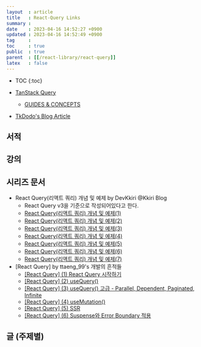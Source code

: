 ```yaml
---
layout  : article
title   : React-Query Links 
summary : 
date    : 2023-04-16 14:52:27 +0900
updated : 2023-04-16 14:52:49 +0900
tag     : 
toc     : true
public  : true
parent  : [[/react-library/react-query]]
latex   : false
---
```

* TOC
{:toc}

* [TanStack Query](https://tanstack.com/query/v5/docs/react/overview)
    * [GUIDES & CONCEPTS](https://tanstack.com/query/v5/docs/react/guides/important-defaults)
* [TkDodo's Blog Article](https://tanstack.com/query/v5/docs/react/community/tkdodos-blog)

## 서적

## 강의

## 시리즈 문서

* React Query(리액트 쿼리) 개념 및 예제 by DevKkiri @Kkiri Blog
    * React Query v3을 기준으로 작성되어있다고 한다.
    * [React Query(리액트 쿼리) 개념 및 예제(1)](https://devkkiri.com/post/f14703ea-a105-46e2-89e8-26282de36a3a)
    * [React Query(리액트 쿼리) 개념 및 예제(2)](https://devkkiri.com/post/6783e9be-280a-469d-b377-dac40e7b214f)
    * [React Query(리액트 쿼리) 개념 및 예제(3)](https://devkkiri.com/post/e2b6fe00-df76-4b97-af2a-65bd3c79021b)
    * [React Query(리액트 쿼리) 개념 및 예제(4)](https://devkkiri.com/post/6f0709dc-8120-4ec0-ad31-5db2268f84a9)
    * [React Query(리액트 쿼리) 개념 및 예제(5)](https://devkkiri.com/post/b3fe8ba3-46df-4cf0-b260-2c862628c0d9)
    * [React Query(리액트 쿼리) 개념 및 예제(6)](https://devkkiri.com/post/7fafd5b1-f034-47a6-8f4b-201701f8f991)
    * [React Query(리액트 쿼리) 개념 및 예제(7)](https://devkkiri.com/post/9611766e-dc1f-4355-a94d-6ac1b4fba13a)
* [React Query] by ttaeng_99's 개발의 흔적들
    * [[React Query] (1) React Query 시작하기](https://abangpa1ace.tistory.com/entry/React-Query-1-React-Query-입문하기?category=927152)
    * [[React Query] (2) useQuery()](https://abangpa1ace.tistory.com/entry/작성중React-Query-2-Queries쿼리?category=927152)
    * [[React Query] (3) useQuery() 고급 - Parallel, Dependent, Paginated, Infinite](https://abangpa1ace.tistory.com/entry/작성중React-Query-3-다양한-쿼리Queries?category=927152)
    * [[React Query] (4) useMutation()](https://abangpa1ace.tistory.com/entry/React-Query-4-useMutations?category=927152)
    * [[React Query] (5) SSR](https://abangpa1ace.tistory.com/entry/작성중React-Query-5-React-Query-v4?category=927152)
    * [[React Query] (6) Suspense와 Error Boundary 적용](https://abangpa1ace.tistory.com/entry/React-Query-6-Suspense와-Error-Boundary-적용?category=927152)

## 글 (주제별)
